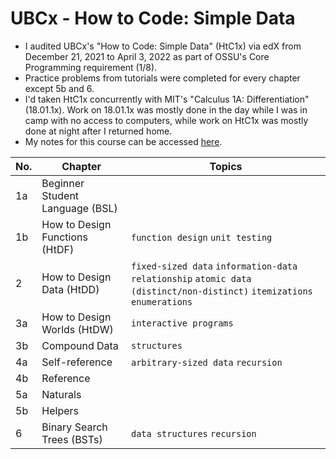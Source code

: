 # UBCx - How to Code: Simple Data

* I audited UBCx's "How to Code: Simple Data" (HtC1x) via edX from December 21, 2021 to April 3, 2022 as part of OSSU's Core Programming requirement (1/8).
* Practice problems from tutorials were completed for every chapter except 5b and 6.
* I'd taken HtC1x concurrently with MIT's "Calculus 1A: Differentiation" (18.01.1x). Work on 18.01.1x was mostly done in the day while I was in camp with no access to computers, while work on HtC1x was mostly done at night after I returned home.
* My notes for this course can be accessed [here](https://ozervesh.notion.site/How-to-Code-Simple-Data-2e49d8ffe2e24b4a90c3df248447e9e0).


| No. | Chapter                         |Topics                                                    |
|-----|---------------------------------|----------------------------------------------------------| 
|1a   |Beginner Student Language (BSL)  |                                                          |
|1b   |How to Design Functions (HtDF)   |`function design` `unit testing`                          |
|2    |How to Design Data (HtDD)        |`fixed-sized data` `information-data relationship` `atomic data (distinct/non-distinct)` `itemizations` `enumerations` |
|3a   |How to Design Worlds (HtDW)      |`interactive programs`                                    |
|3b   |Compound Data                    |`structures`                                              |
|4a   |Self-reference                   |`arbitrary-sized data` `recursion`                        |
|4b   |Reference                        |                                                          |
|5a   |Naturals                         |                                                          |
|5b   |Helpers                          |                                                          |
|6    |Binary Search Trees (BSTs)       |`data structures` `recursion`                             |


